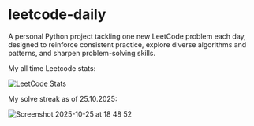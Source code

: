 # leetcode-daily

A personal Python project tackling one new LeetCode problem each day, designed to reinforce consistent practice, explore diverse algorithms and patterns, and sharpen problem-solving skills.

My all time Leetcode stats:

[![LeetCode Stats](https://leetcard.jacoblin.cool/uygarpolat?theme=dark&ext=contest&ext=heatmap)](https://leetcode.com/uygarpolat/)

My solve streak as of 25.10.2025:

![Screenshot 2025-10-25 at 18 48 52](https://github.com/user-attachments/assets/446d0325-88f0-4118-af6a-9caeee51ba01)
